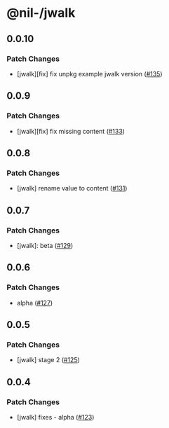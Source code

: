 # @nil-/jwalk

## 0.0.10

### Patch Changes

-   [jwalk][fix] fix unpkg example jwalk version ([#135](https://github.com/njaldea/mono/pull/135))

## 0.0.9

### Patch Changes

-   [jwalk][fix] fix missing content ([#133](https://github.com/njaldea/mono/pull/133))

## 0.0.8

### Patch Changes

-   [jwalk] rename value to content ([#131](https://github.com/njaldea/mono/pull/131))

## 0.0.7

### Patch Changes

-   [jwalk]: beta ([#129](https://github.com/njaldea/mono/pull/129))

## 0.0.6

### Patch Changes

-   alpha ([#127](https://github.com/njaldea/mono/pull/127))

## 0.0.5

### Patch Changes

-   [jwalk] stage 2 ([#125](https://github.com/njaldea/mono/pull/125))

## 0.0.4

### Patch Changes

-   [jwalk] fixes - alpha ([#123](https://github.com/njaldea/mono/pull/123))
